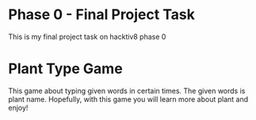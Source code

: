 # Phase 0 - Final Project Task
This is my final project task on hacktiv8 phase 0

# Plant Type Game
This game about typing given words in certain times. The given words is plant name. Hopefully, with this game you will learn more about plant and enjoy!
